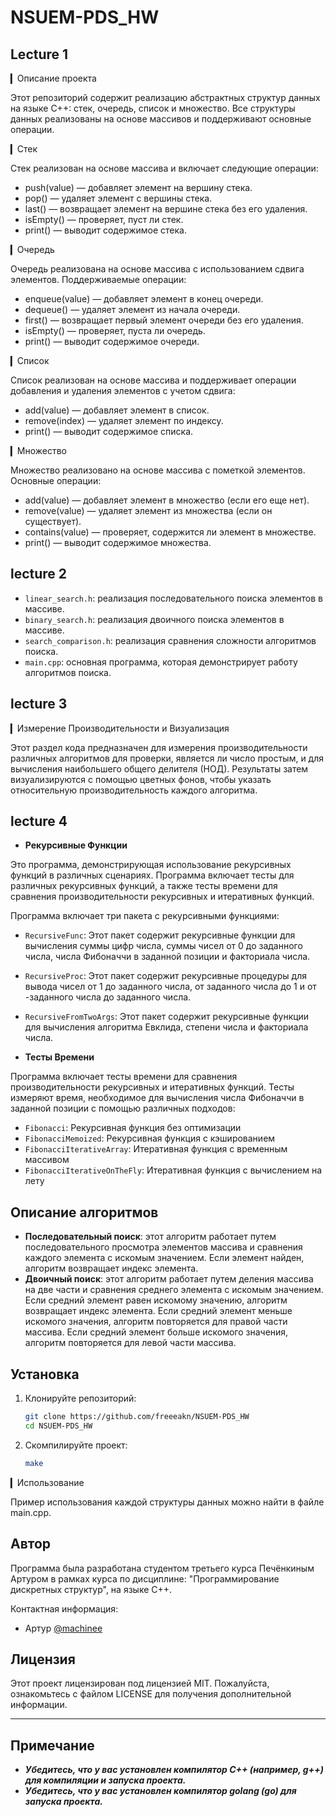 # NSUEM-PDS_HW

## Lecture 1

▎Описание проекта

Этот репозиторий содержит реализацию абстрактных структур данных на языке C++: стек, очередь, список и множество. Все структуры данных реализованы на основе массивов и поддерживают основные операции.

▎Стек

Стек реализован на основе массива и включает следующие операции:

- push(value) — добавляет элемент на вершину стека.
- pop() — удаляет элемент с вершины стека.
- last() — возвращает элемент на вершине стека без его удаления.
- isEmpty() — проверяет, пуст ли стек.
- print() — выводит содержимое стека.

▎Очередь

Очередь реализована на основе массива с использованием сдвига элементов. Поддерживаемые операции:

- enqueue(value) — добавляет элемент в конец очереди.
- dequeue() — удаляет элемент из начала очереди.
- first() — возвращает первый элемент очереди без его удаления.
- isEmpty() — проверяет, пуста ли очередь.
- print() — выводит содержимое очереди.

▎Список

Список реализован на основе массива и поддерживает операции добавления и удаления элементов с учетом сдвига:

- add(value) — добавляет элемент в список.
- remove(index) — удаляет элемент по индексу.
- print() — выводит содержимое списка.

▎Множество

Множество реализовано на основе массива с пометкой элементов. Основные операции:

- add(value) — добавляет элемент в множество (если его еще нет).
- remove(value) — удаляет элемент из множества (если он существует).
- contains(value) — проверяет, содержится ли элемент в множестве.
- print() — выводит содержимое множества.

## lecture 2

- `linear_search.h`: реализация последовательного поиска элементов в массиве.
- `binary_search.h`: реализация двоичного поиска элементов в массиве.
- `search_comparison.h`: реализация сравнения сложности алгоритмов поиска.
- `main.cpp`: основная программа, которая демонстрирует работу алгоритмов поиска.

## lecture 3

▎Измерение Производительности и Визуализация

Этот раздел кода предназначен для измерения производительности различных алгоритмов для проверки, является ли число простым, и для вычисления наибольшего общего делителя (НОД). Результаты затем визуализируются с помощью цветных фонов, чтобы указать относительную производительность каждого алгоритма.

## lecture 4

- **Рекурсивные Функции**

Это программа, демонстрирующая использование рекурсивных функций в различных сценариях. Программа включает тесты для различных рекурсивных функций, а также тесты времени для сравнения производительности рекурсивных и итеративных функций.

Программа включает три пакета с рекурсивными функциями:

- `RecursiveFunc`: Этот пакет содержит рекурсивные функции для вычисления суммы цифр числа, суммы чисел от 0 до заданного числа, числа Фибоначчи в заданной позиции и факториала числа.

- `RecursiveProc`: Этот пакет содержит рекурсивные процедуры для вывода чисел от 1 до заданного числа, от заданного числа до 1 и от -заданного числа до заданного числа.

- `RecursiveFromTwoArgs`: Этот пакет содержит рекурсивные функции для вычисления алгоритма Евклида, степени числа и факториала числа.

- **Тесты Времени**

Программа включает тесты времени для сравнения производительности рекурсивных и итеративных функций. Тесты измеряют время, необходимое для вычисления числа Фибоначчи в заданной позиции с помощью различных подходов:

- `Fibonacci`: Рекурсивная функция без оптимизации
- `FibonacciMemoized`: Рекурсивная функция с кэшированием
- `FibonacciIterativeArray`: Итеративная функция с временным массивом
- `FibonacciIterativeOnTheFly`: Итеративная функция с вычислением на лету

## Описание алгоритмов

- **Последовательный поиск**: этот алгоритм работает путем последовательного просмотра элементов массива и сравнения каждого элемента с искомым значением. Если элемент найден, алгоритм возвращает индекс элемента.
- **Двоичный поиск**: этот алгоритм работает путем деления массива на две части и сравнения среднего элемента с искомым значением. Если средний элемент равен искомому значению, алгоритм возвращает индекс элемента. Если средний элемент меньше искомого значения, алгоритм повторяется для правой части массива. Если средний элемент больше искомого значения, алгоритм повторяется для левой части массива.

## Установка

1. Клонируйте репозиторий:

   ```bash
   git clone https://github.com/freeeakn/NSUEM-PDS_HW
   cd NSUEM-PDS_HW
   ```

2. Скомпилируйте проект:

      ```bash
      make
      ```

▎Использование

Пример использования каждой структуры данных можно найти в файле main.cpp.

## Автор

Программа была разработана студентом третьего курса Печёнкиным Артуром в рамках курса по дисциплине: "Программирование дискретных структур", на языке C++.

Контактная информация:

- Артур [@machinee](https://github.com/freeeakn)

## Лицензия

Этот проект лицензирован под лицензией MIT. Пожалуйста, ознакомьтесь с файлом LICENSE для получения дополнительной информации.

---

## Примечание

- ***Убедитесь, что у вас установлен компилятор C++ (например, g++) для компиляции и запуска проекта.***
- ***Убедитесь, что у вас установлен компилятор golang (go) для запуска проекта.***
